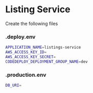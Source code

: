 # Listing Service

Create the following files

### .deploy.env
~~~sh
APPLICATION_NAME=listings-service
AWS_ACCESS_KEY_ID=
AWS_ACCESS_KEY_SECRET=
CODEDEPLOY_DEPLOYMENT_GROUP_NAME=dev
~~~

### .production.env
~~~sh
DB_URI=
~~~